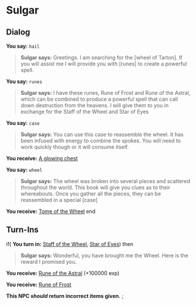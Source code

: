 # Sulgar
## Dialog

**You say:** `hail`



>**Sulgar says:** Greetings. I am searching for the [wheel of Tarton]. If you will assist me I will provide you with [runes] to create a powerful spell.

**You say:** `runes`



>**Sulgar says:** I have these runes, Rune of Frost and Rune of the Astral, which can be combined to produce a powerful spell that can call down destruction from the heavens. I will give them to you in exchange for the Staff of the Wheel and Star of Eyes

**You say:** `case`



>**Sulgar says:** You can use this case to reassemble the wheel. It has been infused with energy to combine the spokes. You will need to work quickly though or it will consume itself.


**You receive:**  [A glowing chest](/item/17510)

**You say:** `wheel`



>**Sulgar says:** The wheel was broken into several pieces and scattered throughout the world. This book will give you clues as to their whereabouts. Once you gather all the pieces, they can be reassembled in a special [case]


**You receive:**  [Tome of the Wheel](/item/18031)
end

## Turn-Ins




if( **You turn in:** [Staff of the Wheel](/item/14360), [Star of Eyes](/item/14361)) then 


>**Sulgar says:** Wonderful, you have brought me the Wheel. Here is the reward I promised you.


 **You receive:**  [Rune of the Astral](/item/11881) (+100000 exp)


 **You receive:**  [Rune of Frost](/item/11880) 

**This NPC *should* return incorrect items given.**
;
